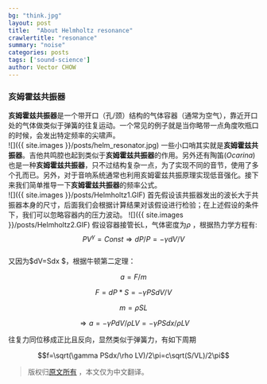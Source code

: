 ```yaml
---
bg: "think.jpg"
layout: post
title:  "About Helmholtz resonance"
crawlertitle: "resonance"
summary: "noise"
categories: posts
tags: ['sound-science']
author: Vector CHOW
---
```

<script type="text/x-mathjax-config">
    MathJax.Hub.Config({
      tex2jax: {
        skipTags: ['script', 'noscript', 'style', 'textarea', 'pre'],
        inlineMath: [['$','$']]
      }
    });
  </script>
  <script src="https://cdn.mathjax.org/mathjax/latest/MathJax.js?config=TeX-AMS-MML_HTMLorMML" type="text/javascript"></script>
### 亥姆霍兹共振器
**亥姆霍兹共振器**是一个带开口（孔/颈）结构的气体容器（通常为空气），靠近开口处的气体做类似于弹簧的往复运动。一个常见的例子就是当你略带一点角度吹瓶口的时候，会发出特定频率的尖啸声。  
![]({{ site.images }}/posts/helm_resonator.jpg)
一些小口哨其实就是**亥姆霍兹共振器**。吉他共鸣腔也起到类似于**亥姆霍兹共振器**的作用。另外还有陶笛(*Ocarina*)也是一种**亥姆霍兹共振器**，只不过结构复杂一点，为了实现不同的音节，使用了多个孔而已。另外，对于音响系统通常也利用亥姆霍兹共振原理实现低音强化。接下来我们简单推导一下**亥姆霍兹共振器**的频率公式。  
![]({{ site.images }}/posts/Helmholtz1.GIF)
首先假设该共振器发出的波长大于共振器本身的尺寸，后面我们会根据计算结果对该假设进行检验；在上述假设的条件下，我们可以忽略容器内的压力波动。
![]({{ site.images }}/posts/Helmholtz2.GIF)
假设容器接管长L，气体密度为$\rho$ ，根据热力学方程有:  
$$PV^\gamma=Const \Rightarrow dP/P=-\gamma dV/V$$  
又因为$dV=Sdx $，根据牛顿第二定理：  

$$a=F/m$$  

$$F=dP*S=-\gamma PSdV/V$$  

$$m=\rho SL$$  

$$\Rightarrow a= -\gamma PdV/\rho LV= -\gamma PSdx/\rho LV$$  

往复力同位移成正比且反向，显然类似于弹簧力，有如下周期  

$$f=\sqrt(\gamma PSdx/\rho LV)/2\pi=c\sqrt(S/VL)/2\pi$$
> 版权归[原文所有](http://newt.phys.unsw.edu.au/jw/Helmholtz.html) ，本文仅为中文翻译。